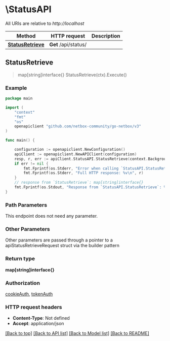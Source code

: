 # \StatusAPI

All URIs are relative to *http://localhost*

Method | HTTP request | Description
------------- | ------------- | -------------
[**StatusRetrieve**](StatusAPI.md#StatusRetrieve) | **Get** /api/status/ | 



## StatusRetrieve

> map[string]interface{} StatusRetrieve(ctx).Execute()





### Example

```go
package main

import (
	"context"
	"fmt"
	"os"
	openapiclient "github.com/netbox-community/go-netbox/v3"
)

func main() {

	configuration := openapiclient.NewConfiguration()
	apiClient := openapiclient.NewAPIClient(configuration)
	resp, r, err := apiClient.StatusAPI.StatusRetrieve(context.Background()).Execute()
	if err != nil {
		fmt.Fprintf(os.Stderr, "Error when calling `StatusAPI.StatusRetrieve``: %v\n", err)
		fmt.Fprintf(os.Stderr, "Full HTTP response: %v\n", r)
	}
	// response from `StatusRetrieve`: map[string]interface{}
	fmt.Fprintf(os.Stdout, "Response from `StatusAPI.StatusRetrieve`: %v\n", resp)
}
```

### Path Parameters

This endpoint does not need any parameter.

### Other Parameters

Other parameters are passed through a pointer to a apiStatusRetrieveRequest struct via the builder pattern


### Return type

**map[string]interface{}**

### Authorization

[cookieAuth](../README.md#cookieAuth), [tokenAuth](../README.md#tokenAuth)

### HTTP request headers

- **Content-Type**: Not defined
- **Accept**: application/json

[[Back to top]](#) [[Back to API list]](../README.md#documentation-for-api-endpoints)
[[Back to Model list]](../README.md#documentation-for-models)
[[Back to README]](../README.md)

